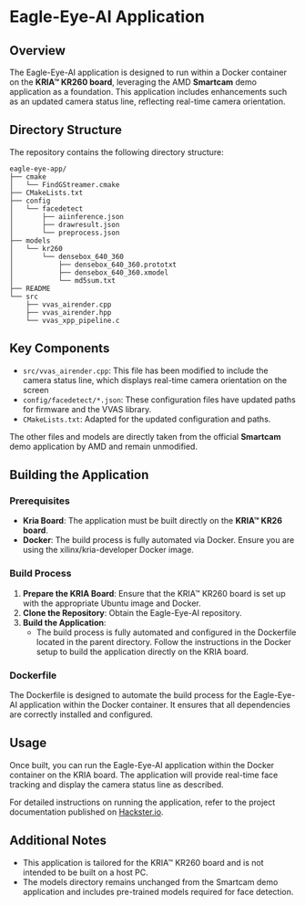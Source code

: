 # Eagle-Eye-AI Application

## Overview

The Eagle-Eye-AI application is designed to run within a Docker container on the **KRIA™ KR260 board**, leveraging the AMD **Smartcam** demo application as a foundation. This application includes enhancements such as an updated camera status line, reflecting real-time camera orientation.

## Directory Structure

The repository contains the following directory structure:
```
eagle-eye-app/
├── cmake
│   └── FindGStreamer.cmake
├── CMakeLists.txt
├── config
│   └── facedetect
│       ├── aiinference.json
│       ├── drawresult.json
│       └── preprocess.json
├── models
│   └── kr260
│       └── densebox_640_360
│           ├── densebox_640_360.prototxt
│           ├── densebox_640_360.xmodel
│           └── md5sum.txt
├── README
└── src
    ├── vvas_airender.cpp
    ├── vvas_airender.hpp
    └── vvas_xpp_pipeline.c
```

## Key Components

-	`src/vvas_airender.cpp`: This file has been modified to include the camera status line, which displays real-time camera orientation on the screen
-	`config/facedetect/*.json`: These configuration files have updated paths for firmware and the VVAS library.
- `CMakeLists.txt`: Adapted for the updated configuration and paths.

The other files and models are directly taken from the official **Smartcam** demo application by AMD and remain unmodified.

## Building the Application

### Prerequisites

-	**Kria Board**: The application must be built directly on the **KRIA™ KR26 board**.
- **Docker**: The build process is fully automated via Docker. Ensure you are using the xilinx/kria-developer Docker image.

### Build Process

1. **Prepare the KRIA Board**: Ensure that the KRIA™ KR260 board is set up with the appropriate Ubuntu image and Docker.
2. **Clone the Repository**: Obtain the Eagle-Eye-AI repository.
3. **Build the Application**:
   - The build process is fully automated and configured in the Dockerfile located in the parent directory. Follow the instructions in the Docker setup to build the application directly on the KRIA board.

### Dockerfile

The Dockerfile is designed to automate the build process for the Eagle-Eye-AI application within the Docker container. It ensures that all dependencies are correctly installed and configured.

## Usage

Once built, you can run the Eagle-Eye-AI application within the Docker container on the KRIA board. The application will provide real-time face tracking and display the camera status line as described.

For detailed instructions on running the application, refer to the project documentation published on [Hackster.io](https://www.hackster.io/matjaz4/eagleeye-ai-smart-following-camera-with-face-recognition-1b0f65).

## Additional Notes

- This application is tailored for the KRIA™ KR260 board and is not intended to be built on a host PC.
- The models directory remains unchanged from the Smartcam demo application and includes pre-trained models required for face detection.

